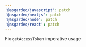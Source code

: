 ```yaml
---
'@asgardeo/javascript': patch
'@asgardeo/nextjs': patch
'@asgardeo/node': patch
'@asgardeo/react': patch
---
```


Fix `getAccessToken` imperative usage
